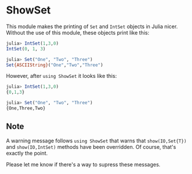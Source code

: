 ShowSet
=======

This module makes the printing of `Set` and `IntSet` objects in Julia nicer. Without the
use of this module, these objects print like this:
```julia
julia> IntSet(1,3,0)
IntSet(0, 1, 3)

julia> Set("One", "Two", "Three")
Set{ASCIIString}("One","Two","Three")
```

However, after `using ShowSet` it looks like this:
```julia
julia> IntSet(1,3,0)
{0,1,3}

julia> Set("One", "Two", "Three")
{One,Three,Two}
```

Note
----
A warning message follows `using ShowSet` that warns that `show(IO,Set{T})`
and `show(IO,IntSet)` methods have been overridden. Of course, that's exactly
the point. 

Please let me know if there's a way to supress these messages.

